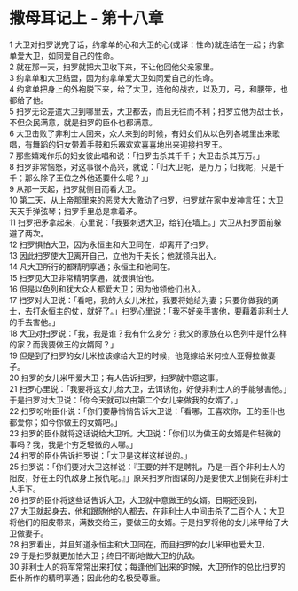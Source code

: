 # 撒母耳记上 - 第十八章
  
 1 大卫对扫罗说完了话，约拿单的心和大卫的心(或译：性命)就连结在一起；约拿单爱大卫，如同爱自己的性命。  
 2 就在那一天，扫罗就把大卫收下来，不让他回他父亲家里。  
 3 约拿单和大卫结盟，因为约拿单爱大卫如同爱自己的性命。  
 4 约拿单把身上的外袍脱下来，给了大卫，连他的战衣，以及刀，弓，和腰带，也都给了他。  
 5 扫罗无论差遣大卫到哪里去，大卫都去，而且无往而不利；扫罗立他为战士长，不但众民满意，就是扫罗的臣仆也都满意。  
 6 大卫击败了非利士人回来，众人来到的时候，有妇女们从以色列各城里出来歌唱，有舞蹈的妇女带着手鼓和乐器欢欢喜喜地出来迎接扫罗王。  
 7 那些嬉戏作乐的妇女彼此唱和说：「扫罗击杀其千千；大卫击杀其万万。」  
 8 扫罗非常恼怒，对这事很不高兴，就说：「归大卫呢，是万万；归我呢，只是千千；那么除了王位之外他还要什么呢？」」  
 9 从那一天起，扫罗就侧目而看大卫。  
 10 第二天，从上帝那里来的恶灵大大激动了扫罗，扫罗就在家中发神言狂；大卫天天手弹弦琴；扫罗手里总是拿着矛。  
 11 扫罗把矛拿起来，心里说：「我要刺透大卫，给钉在墙上。」大卫从扫罗面前躲避了两次。  
 12 扫罗惧怕大卫，因为永恒主和大卫同在，却离开了扫罗。  
 13 因此扫罗使大卫离开自己，立他为千夫长；他就领兵出入。  
 14 凡大卫所行的都精明享通；永恒主和他同在。  
 15 扫罗见大卫非常精明享通，就很惧怕他。  
 16 但是以色列和犹大众人都爱大卫；因为他领他们出入。  
 17 扫罗对大卫说：「看吧，我的大女儿米拉，我要将她给为妻；只要你做我的勇士，去打永恒主的仗，就好了。」扫罗心里说：「我不好亲手害他，要藉着非利士人的手去害他。」  
 18 大卫对扫罗说：「我，我是谁？我有什么身分？我父的家族在以色列中是什么样的家？而我要做王的女婿阿？」  
 19 但是到了扫罗的女儿米拉该嫁给大卫的时候，他竟嫁给米何拉人亚得拉做妻子。  
 20 扫罗的女儿米甲爱大卫；有人告诉扫罗，扫罗就中意这事。  
 21 扫罗心里说：「我要将这女儿给大卫，去饵诱他，好使非利士人的手能够害他。」于是扫罗对大卫说：「你今天就可以由第二个女儿来做我的女婿了。」  
 22 扫罗吩咐臣仆说：「你们要静悄悄告诉大卫说：「看哪，王喜欢你，王的臣仆也都爱你；如今你做王的女婿吧。」  
 23 扫罗的臣仆就将这话说给大卫听。大卫说：「你们以为做王的女婿是件轻微的事吗？我，我是个穷乏轻微的人哪。」  
 24 扫罗的臣仆告诉扫罗说：「大卫是这样这样说的。」  
 25 扫罗说：「你们要对大卫这样说：『王要的并不是聘礼，乃是一百个非利士人的阳皮，好在王的仇敌身上报仇呢。』」原来扫罗所图谋的乃是要使大卫倒毙在非利士人手下。  
 26 扫罗的臣仆将这些话告诉大卫，大卫就中意做王的女婿。日期还没到，  
 27 大卫就起身去，他和跟随他的人都去，在非利士人中间击杀了二百个人；大卫将他们的阳皮带来，满数交给王，要做王的女婿。于是扫罗将他的女儿米甲给了大卫做妻子。  
 28 扫罗看出，并且知道永恒主和大卫同在，而且扫罗的女儿米甲也爱大卫，  
 29 于是扫罗就更加怕大卫；终日不断地做大卫的仇敌。  
 30 非利士人的将军常常出来打仗；每逢他们出来的时候，大卫所作的总比扫罗的臣仆所作的精明享通；因此他的名极受尊重。